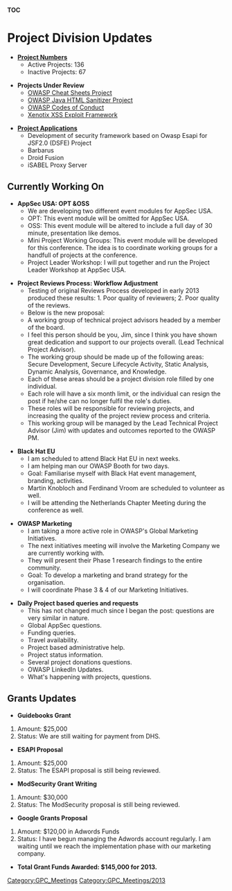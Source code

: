 __TOC__

# Project Division Updates

  - **[Project
    Numbers](https://docs.google.com/a/owasp.org/spreadsheet/ccc?key=0AllOCxlYdf1AdFdaYXJ6SDFXNXBaemNwbnNHN3N5RVE#gid=16)**
      - Active Projects: 136
      - Inactive Projects: 67

<!-- end list -->

  - **Projects Under Review**
      - [OWASP Cheat Sheets
        Project](https://www.owasp.org/index.php/Cheat_Sheets)
      - [OWASP Java HTML Sanitizer
        Project](https://www.owasp.org/index.php/OWASP_Java_HTML_Sanitizer_Project)
      - [OWASP Codes of
        Conduct](https://www.owasp.org/index.php/OWASP_Codes_of_Conduct)
      - [Xenotix XSS Exploit
        Framework](https://www.owasp.org/index.php/OWASP_Xenotix_XSS_Exploit_Framework)

<!-- end list -->

  - **[Project
    Applications](https://docs.google.com/a/owasp.org/spreadsheet/ccc?key=0Amvv_7Gz8Z7TdHZfWGhHZ0Z4UFFwZU42djBXcVVLSlE#gid=0)**
      - Development of security framework based on Owasp Esapi for
        JSF2.0 (DSFE) Project
      - Barbarus
      - Droid Fusion
      - iSABEL Proxy Server

## Currently Working On

  - **AppSec USA: OPT \&OSS**
      - We are developing two different event modules for AppSec USA.
      - OPT: This event module will be omitted for AppSec USA.
      - OSS: This event module will be altered to include a full day of
        30 minute, presentation like demos.
      - Mini Project Working Groups: This event module will be developed
        for this conference. The idea is to coordinate working groups
        for a handfull of projects at the conference.
      - Project Leader Workshop: I will put together and run the Project
        Leader Workshop at AppSec USA.

<!-- end list -->

  - **Project Reviews Process: Workflow Adjustment**
      - Testing of original Reviews Process developed in early 2013
        produced these results: 1. Poor quality of reviewers; 2. Poor
        quality of the reviews.
      - Below is the new proposal:
      - A working group of technical project advisors headed by a member
        of the board.
      - I feel this person should be you, Jim, since I think you have
        shown great dedication and support to our projects overall.
        (Lead Technical Project Advisor).
      - The working group should be made up of the following areas:
        Secure Development, Secure Lifecycle Activity, Static Analysis,
        Dynamic Analysis, Governance, and Knowledge.
      - Each of these areas should be a project division role filled by
        one individual.
      - Each role will have a six month limit, or the individual can
        resign the post if he/she can no longer fulfil the role's
        duties.
      - These roles will be responsible for reviewing projects, and
        increasing the quality of the project review process and
        criteria.
      - This working group will be managed by the Lead Technical Project
        Advisor (Jim) with updates and outcomes reported to the OWASP
        PM.

<!-- end list -->

  - **Black Hat EU**
      - I am scheduled to attend Black Hat EU in next weeks.
      - I am helping man our OWASP Booth for two days.
      - Goal: Familiarise myself with Black Hat event management,
        branding, activities.
      - Martin Knobloch and Ferdinand Vroom are scheduled to volunteer
        as well.
      - I will be attending the Netherlands Chapter Meeting during the
        conference as well.

<!-- end list -->

  - **OWASP Marketing**
      - I am taking a more active role in OWASP's Global Marketing
        Initiatives.
      - The next initiatives meeting will involve the Marketing Company
        we are currently working with.
      - They will present their Phase 1 research findings to the entire
        community.
      - Goal: To develop a marketing and brand strategy for the
        organisation.
      - I will coordinate Phase 3 & 4 of our Marketing Initiatives.

<!-- end list -->

  - **Daily Project based queries and requests**
      - This has not changed much since I began the post: questions are
        very similar in nature.
      - Global AppSec questions.
      - Funding queries.
      - Travel availability.
      - Project based administrative help.
      - Project status information.
      - Several project donations questions.
      - OWASP LinkedIn Updates.
      - What's happening with projects, questions.

## Grants Updates

  - **Guidebooks Grant**

<!-- end list -->

1.  Amount: $25,000
2.  Status: We are still waiting for payment from DHS.

<!-- end list -->

  - **ESAPI Proposal**

<!-- end list -->

1.  Amount: $25,000
2.  Status: The ESAPI proposal is still being reviewed.

<!-- end list -->

  - **ModSecurity Grant Writing**

<!-- end list -->

1.  Amount: $30,000
2.  Status: The ModSecurity proposal is still being reviewed.

<!-- end list -->

  - **Google Grants Proposal**

<!-- end list -->

1.  Amount: $120,00 in Adwords Funds
2.  Status: I have begun managing the Adwords account regularly. I am
    waiting until we reach the implementation phase with our marketing
    company.

<!-- end list -->

  - **Total Grant Funds Awarded: $145,000 for 2013.**

[Category:GPC_Meetings](Category:GPC_Meetings "wikilink")
[Category:GPC_Meetings/2013](Category:GPC_Meetings/2013 "wikilink")